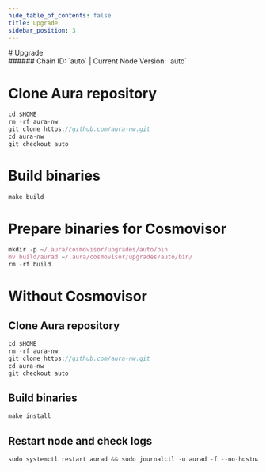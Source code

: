 ```yaml
---
hide_table_of_contents: false
title: Upgrade
sidebar_position: 3
---
```


<div class="h1-with-icon icon-aura">
# Upgrade
</div>
###### Chain ID: `auto` | Current Node Version: `auto`


# Clone Aura repository
```js
cd $HOME
rm -rf aura-nw
git clone https://github.com/aura-nw.git
cd aura-nw
git checkout auto
 ```

# Build binaries
```js
make build
 ```

# Prepare binaries for Cosmovisor
```js
mkdir -p ~/.aura/cosmovisor/upgrades/auto/bin
mv build/aurad ~/.aura/cosmovisor/upgrades/auto/bin/
rm -rf build
```

# Without Cosmovisor
## Clone Aura repository
```js
cd $HOME
rm -rf aura-nw
git clone https://github.com/aura-nw.git
cd aura-nw
git checkout auto
 ```

## Build binaries
```js
make install
 ```

## Restart node and check logs
```js
sudo systemctl restart aurad && sudo journalctl -u aurad -f --no-hostname -o cat
```
